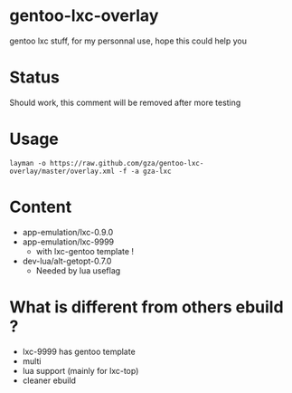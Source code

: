 gentoo-lxc-overlay
==================

gentoo lxc stuff, for my personnal use, hope this could help you

# Status

Should work, this comment will be removed after more testing

# Usage

    layman -o https://raw.github.com/gza/gentoo-lxc-overlay/master/overlay.xml -f -a gza-lxc

# Content

* app-emulation/lxc-0.9.0
* app-emulation/lxc-9999
  * with lxc-gentoo template !
* dev-lua/alt-getopt-0.7.0
  * Needed by lua useflag

# What is different from others ebuild ?

* lxc-9999 has gentoo template
* multi
* lua support (mainly for lxc-top)
* cleaner ebuild
